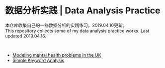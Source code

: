# 数据分析实践 | Data Analysis Practice
本仓库收集自己的一些数据分析的实践练习。2019.04.16更新。    
This repository collects some of my data analysis practice works. Last updated 2019.04.16.   

</br>

* [Modeling mental health problems in the UK](https://github.com/QindanUCL/Data-Analysis-Practice/blob/master/Modelling%20work-related%20mental%20health%20problems%20in%20the%20UK.ipynb)
* [Simple Keyword Analysis](https://github.com/QindanUCL/Data-Analysis-Practice/blob/master/Text%20Analysis.ipynb)
